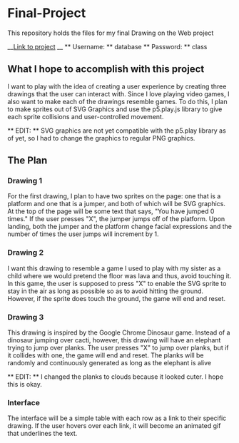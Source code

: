 # Final-Project

This repository holds the files for my final Drawing on the Web project

__[Link to project](https://i6.cims.nyu.edu/~ak5352/380/Final/) __ 
** Username: ** database
** Password: ** class

## What I hope to accomplish with this project

I want to play with the idea of creating a user experience by creating three drawings that the user can interact with. 
Since I love playing video games, I also want to make each of the drawings resemble games. To do this, I plan to make sprites out of
SVG Graphics and use the p5.play.js library to give each sprite collisions and user-controlled movement. 

** EDIT: ** SVG graphics are not yet compatible with the p5.play library as of yet, so I had to change the graphics to regular PNG graphics.

## The Plan

### Drawing 1

For the first drawing, I plan to have two sprites on the page: one that is a platform and one that is a jumper, and both of which will be 
SVG graphics. At the top of the page will be some text that says, "You have jumped 0 times." If the user presses "X", the jumper jumps 
off of the platform. Upon landing, both the jumper and the platform change facial expressions and the number of times the user jumps
will increment by 1. 

### Drawing 2

I want this drawing to resemble a game I used to play with my sister as a child where we would pretend the floor was lava and thus, avoid
touching it. In this game, the user is supposed to press "X" to enable the SVG sprite to stay in the air as long as possible so as to 
avoid hitting the ground. However, if the sprite does touch the ground, the game will end and reset. 

### Drawing 3

This drawing is inspired by the Google Chrome Dinosaur game. Instead of a dinosaur jumping over cacti, however, this drawing will have
an elephant trying to jump over planks. The user presses "X" to jump over planks, but if it collides with one, the game will end and reset.
The planks will be randomly and continuously generated as long as the elephant is alive

** EDIT: ** I changed the planks to clouds because it looked cuter. I hope this is okay. 

### Interface

The interface will be a simple table with each row as a link to their specific drawing. If the user hovers over each link, it will
become an animated gif that underlines the text. 




